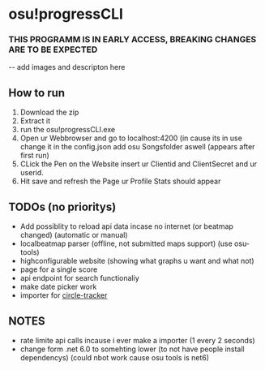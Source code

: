 # osu!progressCLI  
### THIS PROGRAMM IS IN EARLY ACCESS, BREAKING CHANGES ARE TO BE EXPECTED

-- add images and descripton here

## How to run
1. Download the zip
2. Extract it
3. run the osu!progressCLI.exe
4. Open ur Webbrowser and go to localhost:4200 (in cause its in use change it in the config.json add osu Songsfolder aswell (appears after first run)
5. CLick the Pen on the Website insert ur Clientid and ClientSecret and ur userid.
6. Hit save and refresh the Page ur Profile Stats should appear

## TODOs (no prioritys)

- Add possiblity to reload api data incase no internet (or beatmap changed)  (automatic or manual)
- localbeatmap parser (offline, not submitted maps support) (use osu-tools)
- highconfigurable website (showing what graphs u want and what not)
- page for a single score
- api endpoint for search functionaliy
- make date picker work
- importer for [circle-tracker](https://github.com/FunOrange/circle-tracker)

## NOTES
- rate limite api calls incause i ever make a importer (1 every 2 seconds) 
- change form .net 6.0 to somehting lower (to not have people install dependencys) (could nbot work cause osu tools is net6)
